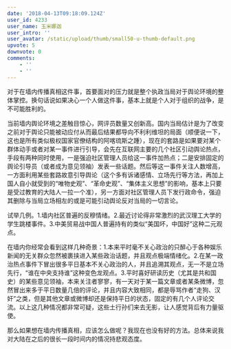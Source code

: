 ```yaml
---
date: '2018-04-13T09:18:09.124Z'
user_id: 4233
user_name: 玉米娜迦
user_intro: ''
user_avatar: /static/upload/thumb/small50-u-thumb-default.png
upvote: 5
downvote: 0
comments:
    - ''
    - ''
---
```


对于在墙内传播真相这件事，首要面对的压力就是整个执政当局对于舆论环境的整体掌控。换句话说如果决心一个人做这件事，基本上就是个人对于组织的战争，是不可能胜利的。

当前墙内舆论环境之差触目惊心，网评员数量又创新高。国内当局估计是为了改变之前对于舆论只能被动应付从而最后结果都导向不利利维坦的局面（顺便说一下，这也是所有类似极权国家官僚结构的阿喀琉斯之踵），现在的套路是如果要对某个群体动手或者对某一事件进行引导，会先在互联网主要的几个社区引动舆论热点，手段有两种同时使用，一是强迫社区管理人员给这一事件加热点；二是安排固定的舆论引导员（或者成为意见领袖）发表一些话题。然后等这一事件关注人数增高，一方面利用某些套路故意引导舆论（这个多有诉诸感情、立场先行等方法，再加上国人自小就受到的“唯物史观”、“革命史观”、“集体主义思想”的影响，基本上只要是受过教育的大陆人一拉一个准），另一方面对社区管理人员下发行政命令，强迫其删除与当局立场相左的或是可能引动舆论反对当局的一切言论。

试举几例。1.墙内社区普遍的反穆情绪。2.最近讨论得非常激烈的武汉理工大学的学生跳楼事件。3.中美贸易战中国人普遍持有的类似“美国坏，中国好”这种二元观点。

在墙内你经常会看到这样几种奇景：1.本来平时毫不关心政治的只醉心于各种娱乐新闻的无关群众忽然被裹挟进入某些政治话题，并且观点极端情绪化。2.在某一政治热点事件下冒出很多平日基本不关心政治的人，并且追溯其观点，无一不是立场先行，“谁在中央支持谁”这种变色龙观点。3.平时喜好研读历史（尤其是共和国史）的某些意见领袖，本来关注者寥寥，有一天对于某一篇文章或者某条微博，忽然冒出来多于平日数量几倍的评论，并且内容大致相同，都是辱骂作者“走狗、汉奸”之类，但是其他文章或微博却还是保持平日的状态，固定的有几个人评论交流。以上这几种情况都非常可疑，这些土行孙们来去无影，让人感觉背后有力量驱使。

那么如果想在墙内传播真相，应该怎么做呢？我现在也没有好的方法。总体来说我对大陆在之后的很长一段时间内的情况持悲观态度。
